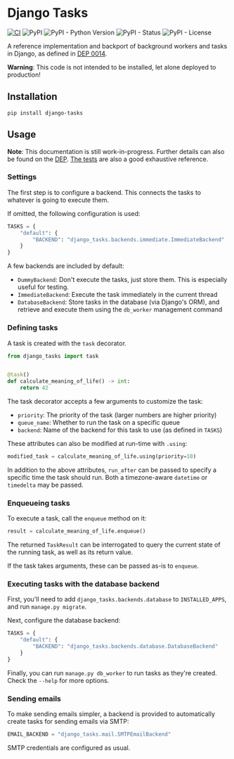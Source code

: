 # Django Tasks

[![CI](https://github.com/RealOrangeOne/django-tasks/actions/workflows/ci.yml/badge.svg)](https://github.com/RealOrangeOne/django-tasks/actions/workflows/ci.yml)
![PyPI](https://img.shields.io/pypi/v/django-tasks.svg)
![PyPI - Python Version](https://img.shields.io/pypi/pyversions/django-tasks.svg)
![PyPI - Status](https://img.shields.io/pypi/status/django-tasks.svg)
![PyPI - License](https://img.shields.io/pypi/l/django-tasks.svg)

A reference implementation and backport of background workers and tasks in Django, as defined in [DEP 0014](https://github.com/django/deps/pull/86).

**Warning**: This code is not intended to be installed, let alone deployed to production!

## Installation

```
pip install django-tasks
```

## Usage

**Note**: This documentation is still work-in-progress. Further details can also be found on the [DEP](https://github.com/django/deps/pull/86). [The tests](./tests/tests/) are also a good exhaustive reference.

### Settings

The first step is to configure a backend. This connects the tasks to whatever is going to execute them.

If omitted, the following configuration is used:

```python
TASKS = {
    "default": {
        "BACKEND": "django_tasks.backends.immediate.ImmediateBackend"
    }
}
```

A few backends are included by default:

- `DummyBackend`: Don't execute the tasks, just store them. This is especially useful for testing.
- `ImmediateBackend`: Execute the task immediately in the current thread
- `DatabaseBackend`: Store tasks in the database (via Django's ORM), and retrieve and execute them using the `db_worker` management command

### Defining tasks

A task is created with the `task` decorator.

```python
from django_tasks import task


@task()
def calculate_meaning_of_life() -> int:
    return 42
```

The task decorator accepts a few arguments to customize the task:

- `priority`: The priority of the task (larger numbers are higher priority)
- `queue_name`: Whether to run the task on a specific queue
- `backend`: Name of the backend for this task to use (as defined in `TASKS`)

These attributes can also be modified at run-time with `.using`:

```python
modified_task = calculate_meaning_of_life.using(priority=10)
```

In addition to the above attributes, `run_after` can be passed to specify a specific time the task should run. Both a timezone-aware `datetime` or `timedelta` may be passed.

### Enqueueing tasks

To execute a task, call the `enqueue` method on it:

```python
result = calculate_meaning_of_life.enqueue()
```

The returned `TaskResult` can be interrogated to query the current state of the running task, as well as its return value.

If the task takes arguments, these can be passed as-is to `enqueue`.

### Executing tasks with the database backend

First, you'll need to add `django_tasks.backends.database`  to `INSTALLED_APPS`, and run `manage.py migrate`.

Next, configure the database backend:

```python
TASKS = {
    "default": {
        "BACKEND": "django_tasks.backends.database.DatabaseBackend"
    }
}
```

Finally, you can run `manage.py db_worker` to run tasks as they're created. Check the `--help` for more options.

### Sending emails

To make sending emails simpler, a backend is provided to automatically create tasks for sending emails via SMTP:

```python
EMAIL_BACKEND = "django_tasks.mail.SMTPEmailBackend"
```

SMTP credentials are configured as usual.
